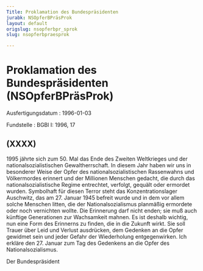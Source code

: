 ```yaml
---
Title: Proklamation des Bundespräsidenten
jurabk: NSOpferBPräsProk
layout: default
origslug: nsopferbpr_sprok
slug: nsopferbpraesprok

---
```


# Proklamation des Bundespräsidenten (NSOpferBPräsProk)

Ausfertigungsdatum
:   1996-01-03

Fundstelle
:   BGBl I: 1996, 17



## (XXXX)

1995 jährte sich zum 50. Mal das Ende des Zweiten Weltkrieges und der nationalsozialistischen Gewaltherrschaft. In diesem Jahr haben wir uns in besonderer Weise der Opfer des nationalsozialistischen Rassenwahns und Völkermordes erinnert und der Millionen Menschen gedacht, die durch das nationalsozialistische Regime entrechtet, verfolgt, gequält oder ermordet wurden. Symbolhaft für diesen Terror steht das Konzentrationslager Auschwitz, das am 27. Januar 1945 befreit wurde und in dem vor allem solche Menschen litten, die der Nationalsozialismus planmäßig ermordete oder noch vernichten wollte.
Die Erinnerung darf nicht enden; sie muß auch künftige Generationen zur Wachsamkeit mahnen.
Es ist deshalb wichtig, nun eine Form des Erinnerns zu finden, die in die Zukunft wirkt. Sie soll Trauer über Leid und Verlust ausdrücken, dem Gedenken an die Opfer gewidmet sein und jeder Gefahr der Wiederholung entgegenwirken.
Ich erkläre den 27. Januar zum Tag des Gedenkens an die Opfer des Nationalsozialismus.

Der Bundespräsident

